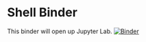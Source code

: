 # Shell Binder

This binder will open up Jupyter Lab.
[![Binder](https://mybinder.org/badge_logo.svg)](https://mybinder.org/v2/gh/SmithsonianWorkshops/binders/lc-shell?urlpath=lab)
